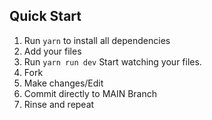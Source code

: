 ## Quick Start
1. Run `yarn` to install all dependencies
2. Add your files
3. Run `yarn run dev` Start watching your files. 
4. Fork
5. Make changes/Edit
6. Commit directly to MAIN Branch 
7. Rinse and repeat
